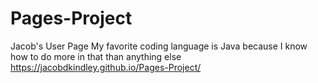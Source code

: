 # Pages-Project
Jacob's User Page
My favorite coding language is Java because I know how to do more in that than anything else
https://jacobdkindley.github.io/Pages-Project/
